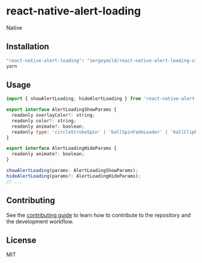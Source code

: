 # react-native-alert-loading

Native

## Installation

```sh
"react-native-alert-loading": "sergeymild/react-native-alert-loading-view#0.2.4"
yarn
```

## Usage

```js
import { showAlertLoading, hideAlertLoading } from 'react-native-alert-loading';

export interface AlertLoadingShowParams {
  readonly overlayColor?: string;
  readonly color?: string;
  readonly animate?: boolean;
  readonly type: 'circleStrokeSpin' | 'ballSpinFadeLoader' | 'ballClipRotate';
}

export interface AlertLoadingHideParams {
  readonly animate?: boolean;
}

showAlertLoading(params: AlertLoadingShowParams);
hideAlertLoading(params?: AlertLoadingHideParams);
// ...
```

## Contributing

See the [contributing guide](CONTRIBUTING.md) to learn how to contribute to the repository and the development workflow.

## License

MIT
